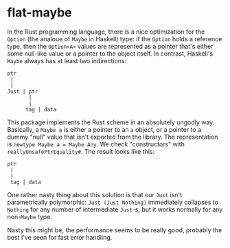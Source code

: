 # flat-maybe
In the Rust programming language, there is a nice optimization for the `Option` (the analoue of `Maybe` in Haskell) type: if the `Option` holds a reference type, then the `Option<A>` values are represented as a pointer that's either some null-like value or a pointer to the object itself. In contrast, Haskell's `Maybe` always has at least two indirections:

    ptr    
     |
     |
    Just | ptr
           |
           |
          tag | data

This package implements the Rust scheme in an absolutely ungodly way. Basically, a `Maybe a` is either a pointer to an `a` object, or a pointer to a dummy "null" value that isn't exported from the library. The representation is `newtype Maybe a = Maybe Any`. We check "constructors" with `reallyUnsafePtrEquality#`. The result looks like this:

    ptr
     |
     |
     tag | data

One rather nasty thing about this solution is that our `Just` isn't parametrically polymorphic: `Just (Just Nothing)` immediately collapses to `Nothing` for any number of intermediate `Just`-s, but it works normally for any non-`Maybe` type. 

Nasty this might be, the performance seems to be really good, probably the best I've seen for fast error handling. 
